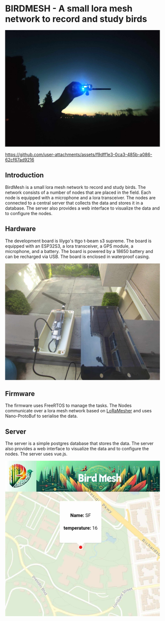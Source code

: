 # BIRDMESH - A small lora mesh network to record and study birds

![night_sky](night_sky.jpg)



https://github.com/user-attachments/assets/f9dff1e3-0ca3-485b-a086-62cf67ad9216

## Introduction

BirdMesh is a small lora mesh network to record and study birds. The network consists of a number of nodes that are placed in the field. Each node is equipped with a microphone and a lora transceiver. The nodes are connected to a central server that collects the data and stores it in a database. The server also provides a web interface to visualize the data and to configure the nodes.

## Hardware

The development board is lilygo's ttgo t-beam s3 supreme. The board is equipped with an ESP32S3, a lora transceiver, a GPS module, a microphone, and a battery. The board is powered by a 18650 battery and can be recharged via USB. The board is enclosed in waterproof casing.

![hardware](solar_pannel.jpg)

## Firmware 

The firmware uses FreeRTOS to manage the tasks. The Nodes communicate over a lora mesh network based on [LoRaMesher](https://github.com/LoRaMesher/LoRaMesher) and uses Nano-ProtoBuf to serialise the data. 

## Server

The server is a simple postgres database that stores the data. The server also provides a web interface to visualize the data and to configure the nodes. The server uses vue.js.

![web_interface](webInterface.jpg)

